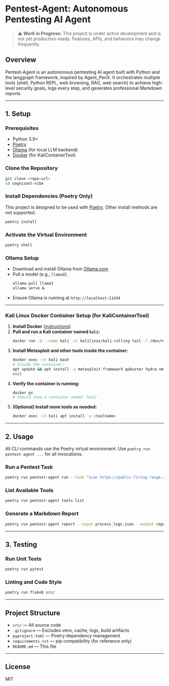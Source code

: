 # Pentest-Agent: Autonomous Pentesting AI Agent

> **⚠️ Work in Progress:** This project is under active development and is not yet production-ready. Features, APIs, and behaviors may change frequently.

## Overview
Pentest-Agent is an autonomous pentesting AI agent built with Python and the langgraph framework, inspired by Agent_PenX. It orchestrates multiple tools (shell, Python REPL, web browsing, RAG, web search) to achieve high-level security goals, logs every step, and generates professional Markdown reports.

---

## 1. Setup

### Prerequisites
- Python 3.9+
- [Poetry](https://python-poetry.org/docs/#installation)
- [Ollama](https://ollama.com/download) (for local LLM backend)
- [Docker](https://docs.docker.com/get-docker/) (for KaliContainerTool)

### Clone the Repository
```sh
git clone <repo-url>
cd cognizant-vibe
```

### Install Dependencies (Poetry Only)
This project is designed to be used with [Poetry](https://python-poetry.org/). Other install methods are not supported.
```sh
poetry install
```

### Activate the Virtual Environment
```sh
poetry shell
```

### Ollama Setup
- Download and install Ollama from [Ollama.com](https://ollama.com/download)
- Pull a model (e.g., `llama3`):
  ```sh
  ollama pull llama3
  ollama serve &
  ```
- Ensure Ollama is running at `http://localhost:11434`

---

### Kali Linux Docker Container Setup (for KaliContainerTool)

1. **Install Docker** ([instructions](https://docs.docker.com/get-docker/))
2. **Pull and run a Kali container named `kali`:**
   ```sh
   docker run -d --name kali -it kalilinux/kali-rolling tail -f /dev/null
   ```
3. **Install Metasploit and other tools inside the container:**
   ```sh
   docker exec -it kali bash
   # Inside the container:
   apt update && apt install -y metasploit-framework gobuster hydra nmap
   exit
   ```
4. **Verify the container is running:**
   ```sh
   docker ps
   # Should show a container named 'kali'
   ```
5. **(Optional) Install more tools as needed:**
   ```sh
   docker exec -it kali apt install -y <toolname>
   ```

---

## 2. Usage

All CLI commands use the Poetry virtual environment. Use `poetry run pentest-agent ...` for all invocations.

### Run a Pentest Task
```sh
poetry run pentest-agent run --task "Scan https://public-firing-range.appspot.com/ for Reflected XSS"
```

### List Available Tools
```sh
poetry run pentest-agent tools list
```

### Generate a Markdown Report
```sh
poetry run pentest-agent report --input process_logs.json --output report.md
```

---

## 3. Testing

### Run Unit Tests
```sh
poetry run pytest
```

### Linting and Code Style
```sh
poetry run flake8 src/
```

---

## Project Structure
- `src/` — All source code
- `.gitignore` — Excludes venv, cache, logs, build artifacts
- `pyproject.toml` — Poetry dependency management
- `requirements.txt` — pip compatibility (for reference only)
- `README.md` — This file

---

## License
MIT
